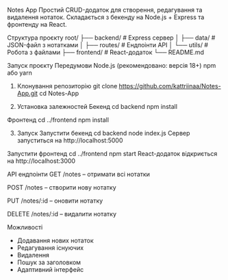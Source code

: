 Notes App
Простий CRUD-додаток для створення, редагування та видалення нотаток. Складається з бекенду на Node.js + Express та фронтенду на React.

Структура проєкту
root/
├── backend/          # Express сервер
│   ├── data/         # JSON-файл з нотатками
│   ├── routes/       # Ендпоінти API
│   └── utils/        # Робота з файлами
├── frontend/         # React-додаток
└── README.md

Запуск проєкту
Передумови
Node.js (рекомендовано: версія 18+)
    npm або yarn

1. Клонування репозиторію
git clone https://github.com/kattriinaa/Notes-App.git
cd Notes-App

2. Установка залежностей
Бекенд
cd backend
npm install

Фронтенд
cd ../frontend
npm install

3. Запуск
Запустити бекенд
cd backend
node index.js
Сервер запуститься на http://localhost:5000

Запустити фронтенд
cd ../frontend
npm start
React-додаток відкриється на http://localhost:3000

API ендпоінти
GET /notes – отримати всі нотатки

POST /notes – створити нову нотатку

PUT /notes/:id – оновити нотатку

DELETE /notes/:id – видалити нотатку

Можливості
- Додавання нових нотаток
- Редагування існуючих
- Видалення
- Пошук за заголовком
- Адаптивний інтерфейс

